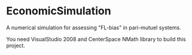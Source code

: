 # EconomicSimulation

A numerical simulation for assessing "FL-bias" in pari-mutuel systems.

You need VisualStudio 2008 and CenterSpace NMath library to build this project.
